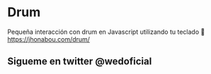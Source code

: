 # Drum
Pequeña interacción con drum en Javascript utilizando tu teclado 🥁
https://jhonabou.com/drum/

## Sigueme en twitter @wedoficial 
